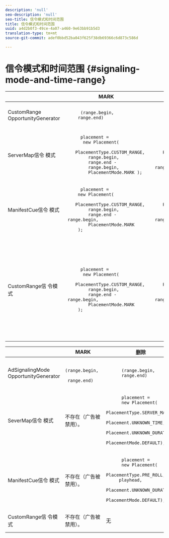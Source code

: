 ```yaml
---
description: 'null'
seo-description: 'null'
seo-title: 信令模式和时间范围
title: 信令模式和时间范围
uuid: a4d2b0f3-49ce-4a07-a460-9e63bb91b5d3
translation-type: tm+mt
source-git-commit: adef0bbd52ba043f625f38db69366c6d873c586d

---
```



# 信令模式和时间范围 {#signaling-mode-and-time-range}

<table> 
 <thead> 
  <tr> 
   <th class="entry"> </th> 
   <th class="entry"> MARK </th> 
   <th class="entry"> 删除 </th> 
   <th class="entry"> 替换 </th> 
  </tr> 
 </thead>
 <tbody> 
  <tr> 
   <td> <span class="codeph"> CustomRange OpportunityGenerator </span> </td> 
   <td> 
    <code>
      (range.begin,&nbsp; 
    &nbsp;range.end) 
    </code> </td> 
   <td> 
    <code>
      (range.begin,&nbsp; 
     &nbsp;range.end) 
    </code> </td> 
   <td> 
    <code>
      (range.begin,&nbsp; 
      &nbsp;range.end,&nbsp; 
      &nbsp;replaceDuration) 
    </code> </td> 
  </tr> 
  <tr> 
   <td> <span class="codeph"> ServerMap信令 </span> 模式 </td> 
   <td> 
    <code>
      placement&nbsp;=&nbsp; 
     &nbsp;&nbsp;new&nbsp;Placement(&nbsp; 
     &nbsp;&nbsp;&nbsp;&nbsp;PlacementType.CUSTOM_RANGE,&nbsp; 
     &nbsp;&nbsp;&nbsp;&nbsp;range.begin,&nbsp; 
     &nbsp;&nbsp;&nbsp;&nbsp;range.end&nbsp;-&nbsp; 
     &nbsp;&nbsp;&nbsp;&nbsp;range.begin, 
     &nbsp;&nbsp;&nbsp;&nbsp;PlacementMode.MARK&nbsp;); 
    </code> </td> 
   <td> 
    <code>
      placement&nbsp;=&nbsp; 
     &nbsp;&nbsp;new&nbsp;Placement(&nbsp; 
     &nbsp;&nbsp;&nbsp;&nbsp;PlacementType.CUSTOM_RANGE,&nbsp; 
     &nbsp;&nbsp;&nbsp;&nbsp;range.begin,&nbsp; 
     &nbsp;&nbsp;&nbsp;&nbsp;range.end&nbsp;-&nbsp;range.begin,&nbsp; 
     &nbsp;&nbsp;&nbsp;&nbsp;PlacementMode.DELETE&nbsp;); 
    </code> </td> 
   <td> N/A（自动CustomRange信令模式） </td> 
  </tr> 
  <tr> 
   <td> <span class="codeph"> ManifestCue信令 </span> 模式 </td> 
   <td> 
    <code>
      placement&nbsp;=&nbsp; 
     new&nbsp;Placement( 
     &nbsp;&nbsp;&nbsp;&nbsp;PlacementType.CUSTOM_RANGE, 
     &nbsp;&nbsp;&nbsp;&nbsp;range.begin, 
     &nbsp;&nbsp;&nbsp;&nbsp;range.end&nbsp;-&nbsp;range.begin, 
     &nbsp;&nbsp;&nbsp;&nbsp;PlacementMode.MARK 
     ); 
    </code> </td> 
   <td> 
    <code>
      placement&nbsp;=&nbsp; 
     &nbsp;&nbsp;new&nbsp;Placement( 
     &nbsp;&nbsp;&nbsp;&nbsp;PlacementType.CUSTOM_RANGE, 
     &nbsp;&nbsp;&nbsp;&nbsp;range.begin, 
     &nbsp;&nbsp;&nbsp;&nbsp;range.end&nbsp;-&nbsp;range.begin, 
     &nbsp;&nbsp;&nbsp;&nbsp;PlacementMode.DELETE 
     ); 
    </code> </td> 
   <td> N/A（自动CustomRange信令模式） </td> 
  </tr> 
  <tr> 
   <td> <span class="codeph"> CustomRange信 </span> 令模式 </td> 
   <td> 
    <code>
      placement&nbsp;=&nbsp; 
     &nbsp;&nbsp;new&nbsp;Placement( 
     &nbsp;&nbsp;&nbsp;&nbsp;PlacementType.CUSTOM_RANGE, 
     &nbsp;&nbsp;&nbsp;&nbsp;range.begin, 
     &nbsp;&nbsp;&nbsp;&nbsp;range.end&nbsp;-&nbsp;range.begin, 
     &nbsp;&nbsp;&nbsp;&nbsp;PlacementMode.MARK 
     ); 
    </code> </td> 
   <td> 
    <code>
      placement&nbsp;=&nbsp; 
     &nbsp;&nbsp;new&nbsp;Placement( 
     &nbsp;&nbsp;&nbsp;&nbsp;PlacementType.CUSTOM_RANGE, 
     &nbsp;&nbsp;&nbsp;&nbsp;range.begin, 
     &nbsp;&nbsp;&nbsp;&nbsp;range.end&nbsp;-&nbsp;range.begin, 
     &nbsp;&nbsp;&nbsp;&nbsp;PlacementMode.DELETE 
     ); 
    </code> </td> 
   <td> 
    <code>
      placement1&nbsp;=&nbsp; 
     &nbsp;&nbsp;new&nbsp;Placement( 
     &nbsp;&nbsp;&nbsp;&nbsp;PlacementType.CUSTOM_RANGE, 
     &nbsp;&nbsp;&nbsp;&nbsp;range.begin, 
     &nbsp;&nbsp;&nbsp;&nbsp;range.end&nbsp;-&nbsp;range.begin, 
     &nbsp;&nbsp;&nbsp;&nbsp;PlacementMode.MARK 
     ); 
     placement2&nbsp;=&nbsp;placement&nbsp;=&nbsp; 
     &nbsp;&nbsp;new&nbsp;Placement(/ 
     &nbsp;&nbsp;&nbsp;&nbsp;PlacementType.MID_ROLL( 
     &nbsp;&nbsp;&nbsp;&nbsp;PlacementType.PRE_ROLL), 
     &nbsp;&nbsp;&nbsp;&nbsp;rangeDuration, 
     &nbsp;&nbsp;&nbsp;&nbsp;placementMode 
     ); 
    </code> </td> 
  </tr> 
 </tbody> 
</table>

<table> 
 <thead> 
  <tr> 
   <th class="entry"> </th> 
   <th class="entry"> MARK </th> 
   <th class="entry"> 删除 </th> 
   <th class="entry"> 替换 </th> 
  </tr> 
 </thead>
 <tbody> 
  <tr> 
   <td> <span class="codeph"> AdSignalingMode OpportunityGenerator </span> </td> 
   <td> 
    <code>
      (range.begin,&nbsp; 
     &nbsp;range.end) 
    </code> </td> 
   <td> 
    <code>
      (range.begin,&nbsp; 
     &nbsp;range.end) 
    </code> </td> 
   <td> 
    <code>
      (range.begin,&nbsp; 
     &nbsp;range.end,&nbsp; 
     &nbsp;replaceDuration) 
    </code> </td> 
  </tr> 
  <tr> 
   <td> <span class="codeph"> SeverMap信令 </span> 模式 </td> 
   <td> 不存在（广告被禁用）。 </td> 
   <td> 
    <code>
      placement&nbsp;=&nbsp; 
     &nbsp;new&nbsp;Placement( 
     PlacementType.SERVER_MAP, 
     Placement.UNKNOWN_TIME, 
     Placement.UNKNOWN_DURATION, 
     PlacementMode.DEFAULT); 
    </code> </td> 
   <td> N/A(自动自定 <span class="codeph"> 义范围 </span> 信令模式) </td> 
  </tr> 
  <tr> 
   <td> <span class="codeph"> ManifestCue信令 </span> 模式 </td> 
   <td> 不存在（广告被禁用）。 </td> 
   <td> 
    <code>
      placement&nbsp;=&nbsp; 
     &nbsp;new&nbsp;Placement( 
     PlacementType.PRE_ROLL, 
     playhead, 
     Placement.UNKNOWN_DURATION, 
     PlacementMode.DEFAULT); 
    </code> </td> 
   <td> N/A(自动自定 <span class="codeph"> 义范围 </span> 信令模式) </td> 
  </tr> 
  <tr> 
   <td> <span class="codeph"> CustomRange信 </span> 令模式 </td> 
   <td> 不存在（广告被禁用）。 </td> 
   <td> 无 </td> 
   <td> 无(在CustomRangeOpportunityGenerator中已 <span class="codeph"> 处理 </span>) </td> 
  </tr> 
 </tbody> 
</table>
